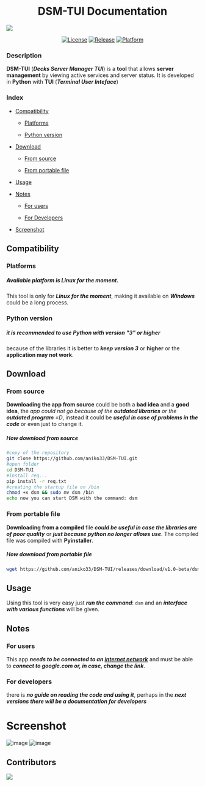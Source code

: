 <h1 align="center">DSM-TUI Documentation</h1>
<img src="https://user-images.githubusercontent.com/76649588/173510635-e12cfbea-890f-4862-a9c3-2065d11edff6.png">
<div align="center">
  
[![License](https://img.shields.io/badge/License-GPL-blue)](#)
[![Release](https://img.shields.io/badge/Release-v1.0_beta-red)](https://github.com/aniko33/DSM-TUI/releases)
[![Platform](https://img.shields.io/badge/Platforms-Linux-yellow)](#)
  
  </div>
  
### Description
**DSM-TUI** (***Decks Server Manager TUI***) is a **tool** that allows **server 
management** by viewing active services and server status. It is developed
in **Python** with **TUI** (***Terminal User Inteface***)

### Index

- [Compatibility](https://github.com/aniko33/DSM-TUI/blob/main/README.md#compatibility)
  
  - [Platforms](https://github.com/aniko33/DSM-TUI/blob/main/README.md#platforms)
    
  - [Python version](https://github.com/aniko33/DSM-TUI/blob/main/README.md#python-version)
    
- [Download](https://github.com/aniko33/DSM-TUI/blob/main/README.md#download)
  
  - [From source](https://github.com/aniko33/DSM-TUI/blob/main/README.md#from-source)
    
  - [From portable file](https://github.com/aniko33/DSM-TUI/blob/main/README.md#from-portable-file)
    
- [Usage](https://github.com/aniko33/DSM-TUI/blob/main/README.md#usage)
  
- [Notes](https://github.com/aniko33/DSM-TUI/blob/main/README.md#notes)
  
  - [For users](https://github.com/aniko33/DSM-TUI/blob/main/README.md#for-users)
    
  - [For Developers](https://github.com/aniko33/DSM-TUI/blob/main/README.md#for-developers)
    
- [Screenshot](https://github.com/aniko33/DSM-TUI/blob/main/README.md#screenshot)
  

## Compatibility

### Platforms

##### Available platform is Linux for the moment.

This tool is only for ***Linux for the moment***, making it available on ***Windows*** could be a long process.

### Python version

##### it is recommended to use Python with version "*3*" or higher

because of the libraries it is better to ***keep version 3*** or **higher** or the **application may not work**.

## Download

### From source

**Downloading the app from source** could be both a **bad idea** and a **good idea**, the *app could not go because of the **outdated libraries** or the **outdated program** =D*, instead it could be ***useful in case of problems in the code*** or even just to change it.

##### How download from source

```bash
#copy of the repository
git clone https://github.com/aniko33/DSM-TUI.git
#open folder
cd DSM-TUI
#install req...
pip install -r req.txt
#creating the startup file on /bin
chmod +x dsm && sudo mv dsm /bin
echo now you can start DSM with the command: dsm
```

### From portable file

**Downloading from a compiled** file ***could be useful in case the libraries are of poor quality*** or ***just because python no longer allows use***.
The compiled file was compiled with **Pyinstaller**.

##### How download from portable file

```bash
wget https://github.com/aniko33/DSM-TUI/releases/download/v1.0-beta/dsm && chmod +x dsm && sudo mv dsm /bin && echo now you can start DSM with the command: dsm
```

## Usage

Using this tool is very easy just ***run the command***: `dsm`
and an ***interface with various functions*** will be given.

## Notes

### For users

This app ***needs to be connected to an <u>internet network</u>*** and must be able to ***connect to google.com or, in case, change the link***.

### For developers

there is ***no guide on reading the code and using it***, perhaps in the ***next versions there will be a documentation for developers***

# Screenshot
![image](https://user-images.githubusercontent.com/76649588/173388846-7d874fad-008e-4005-abb3-379deccce3c9.png)
![image](https://user-images.githubusercontent.com/76649588/173388920-46ef8cde-72d1-4fa7-bc89-9a6249d458fc.png)

## Contributors

<a href="https://github.com/aniko33/DMS-TUI/graphs/contributors">
  <img src="https://contributors-img.web.app/image?repo=aniko33/DMS-TUI" />
</a>
